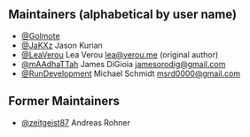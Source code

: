 ## Maintainers (alphabetical by user name)

- [@Golmote](https://github.com/Golmote)
- [@JaKXz](https://github.com/JaKXz) Jason Kurian
- [@LeaVerou](https://github.com/LeaVerou) Lea Verou <lea@verou.me> (original author)
- [@mAAdhaTTah](https://github.com/mAAdhaTTah) James DiGioia <jamesorodig@gmail.com>
- [@RunDevelopment](https://github.com/RunDevelopment) Michael Schmidt <msrd0000@gmail.com>

## Former Maintainers

- [@zeitgeist87](https://github.com/zeitgeist87) Andreas Rohner
